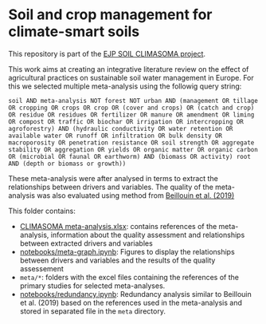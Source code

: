 # Soil and crop management for climate-smart soils

This repository is part of the [EJP SOIL CLIMASOMA project](https://ejpsoil.eu/soil-research/climasoma/).

This work aims at creating an integrative literature review on the effect of agricultural practices on sustainable soil water management in Europe. For this we selected multiple meta-analysis using the followig query string:

`soil AND meta-analysis NOT forest NOT urban AND (management OR tillage OR cropping OR crops OR crop OR (cover and crops) OR (catch and crop) OR residue OR residues OR fertilizer OR manure OR amendment OR liming OR compost OR traffic OR biochar OR irrigation OR intercropping OR agroforestry) AND (hydraulic conductivity OR water retention OR available water OR runoff OR infiltration OR bulk density OR macroporosity OR penetration resistance OR soil strength OR aggregate stability OR aggregation OR yields OR organic matter OR organic carbon OR (microbial OR faunal OR earthworm) AND (biomass OR activity) root AND (depth or biomass or growth))`

These meta-analysis were after analysed in terms to extract the relationships between drivers and variables. The quality of the meta-analysis was also evaluated using method from [Beillouin et al. (2019)](https://doi.org/10.1016/j.dib.2019.103898)

This folder contains:
- [CLIMASOMA meta-analysis.xlsx](CLIMASOMA%20meta-analysis.xlsx): contains references of the meta-analysis, information about the quality assessment and relationships between extracted drivers and variables
- [notebooks/meta-graph.ipynb](notebooks/meta-graph.ipynb): Figures to display the relationships between drivers and variables and the results of the quality assessement
- `meta/*`: folders with the excel files containing the references of the primary studies for selected meta-analyses.
- [notebooks/redundancy.ipynb](notebooks/redundancy.ipynb): Redundancy analysis similar to Beillouin et al. (2019) based on the references used in the meta-analysis and stored in separated file in the `meta` directory.

